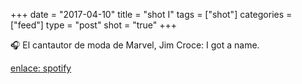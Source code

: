 
+++
date = "2017-04-10"
title = "shot I"
tags = ["shot"]
categories = ["feed"]
type = "post"
shot = "true"
+++

🎧 El cantautor de moda de Marvel, Jim Croce: I got a name.

[enlace: spotify](spotify:track:2S0curmaVnRDRA4IBjigDb)

<!--more-->
